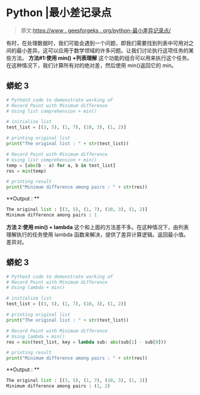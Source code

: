 # Python |最小差记录点

> 原文:[https://www . geesforgeks . org/python-最小差异记录点/](https://www.geeksforgeeks.org/python-record-point-with-minimum-difference/)

有时，在处理数据时，我们可能会遇到一个问题，即我们需要找到列表中可用对之间的最小差异。这可以应用于数学领域的许多问题。让我们讨论执行这项任务的某些方法。
**方法#1:使用 min() +列表理解**
这个功能的组合可以用来执行这个任务。在这种情况下，我们计算所有对的绝对差，然后使用 min()返回它的 min。

## 蟒蛇 3

```py
# Python3 code to demonstrate working of
# Record Point with Minimum difference
# Using list comprehension + min()

# initialize list
test_list = [(3, 5), (1, 7), (10, 3), (1, 2)]

# printing original list
print("The original list : " + str(test_list))

# Record Point with Minimum difference
# Using list comprehension + min()
temp = [abs(b - a) for a, b in test_list]
res = min(temp)

# printing result
print("Minimum difference among pairs : " + str(res))
```

**Output : **

```py
The original list : [(3, 5), (1, 7), (10, 3), (1, 2)]
Minimum difference among pairs : 1
```

**方法 2:使用 min() + lambda**
这个和上面的方法差不多。在这种情况下，由列表理解执行的任务使用 lambda 函数来解决，提供了差异计算逻辑。返回最小值。差异对。

## 蟒蛇 3

```py
# Python3 code to demonstrate working of
# Record Point with Minimum difference
# Using lambda + min()

# initialize list
test_list = [(3, 5), (1, 7), (10, 3), (1, 2)]

# printing original list
print("The original list : " + str(test_list))

# Record Point with Minimum difference
# Using lambda + min()
res = min(test_list, key = lambda sub: abs(sub[1] - sub[0]))

# printing result
print("Minimum difference among pairs : " + str(res))
```

**Output : **

```py
The original list : [(3, 5), (1, 7), (10, 3), (1, 2)]
Minimum difference among pairs : (1, 2)
```